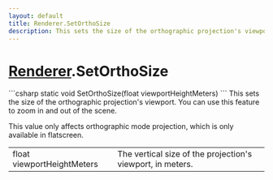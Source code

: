 ```yaml
---
layout: default
title: Renderer.SetOrthoSize
description: This sets the size of the orthographic projection's viewport. You can use this feature to zoom in and out of the scene.  This value only affects orthographic mode projection, which is only available in flatscreen.
---
```

# [Renderer]({{site.url}}/Pages/StereoKit/Renderer.html).SetOrthoSize

<div class='signature' markdown='1'>
```csharp
static void SetOrthoSize(float viewportHeightMeters)
```
This sets the size of the orthographic projection's
viewport. You can use this feature to zoom in and out of the scene.

This value only affects orthographic mode projection, which is only
available in flatscreen.
</div>

|  |  |
|--|--|
|float viewportHeightMeters|The vertical size of the             projection's viewport, in meters.|




